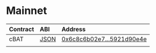 # Mainnet

| Contract | ABI | Address |
| :--- | :--- | :--- |
| cBAT | [JSON](https://docs.agile.finance/abi/mainnet/cBAT) | [0x6c8c6b02e7...5921d90e4e](https://etherscan.io/token/0x6c8c6b02e7b2be14d4fa6022dfd6d75921d90e4e) |
|  |  |  |

